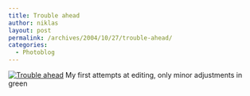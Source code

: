 ```yaml
---
title: Trouble ahead
author: niklas
layout: post
permalink: /archives/2004/10/27/trouble-ahead/
categories:
  - Photoblog
---
```

<a rel="lightbox[photoblog]" href="/photoblog/IMG_8532edited2.jpg"><img src="/photoblog/IMG_8532edited2.sized.jpg" alt="Trouble ahead" border="0" /></a> 
My first attempts at editing, only minor adjustments in green